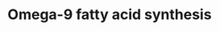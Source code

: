 ---
annotations:
- id: PW:0001136
  parent: classic metabolic pathway
  type: Pathway Ontology
  value: fatty acid elongation pathway
- id: PW:0001137
  parent: classic metabolic pathway
  type: Pathway Ontology
  value: unsaturated fatty acid biosynthetic pathway
- id: PW:0000058
  parent: classic metabolic pathway
  type: Pathway Ontology
  value: fatty acid metabolic pathway
authors:
- DeSl
- Eweitz
- Egonw
citedin:
- link: 10.1038/s41598-024-70629-7
  title: The differential expression of adipose tissue genes in short, medium and
    long-term periods after bariatric surgery (2024)
communities:
- Lipids
- ONTOX
description: New PW, homology converted
last-edited: 2025-03-03
ndex: bbc9dee6-8b6c-11eb-9e72-0ac135e8bacf
organisms:
- Homo sapiens
redirect_from:
- /index.php/Pathway:WP4724
- /instance/WP4724
- /instance/WP4724_r137447
revision: r137447
schema-jsonld:
- '@context': https://schema.org/
  '@id': https://wikipathways.github.io/pathways/WP4724.html
  '@type': Dataset
  creator:
    '@type': Organization
    name: WikiPathways
  description: New PW, homology converted
  keywords:
  - 16:1(9Z)
  - 18:2(6Z,9Z)
  - 20:2(8Z,11Z)
  - 20:3(5Z,8Z,11Z)
  - 24:1(15Z))
  - ACOT2
  - ACSL1
  - ACSL3
  - ACSL4
  - Arachidic acid
  - Behenic acid
  - Cerotic acid
  - CoA(16:0)
  - CoA(16:1(9Z))
  - CoA(18:0)
  - CoA(18:1(9Z))
  - CoA(18:2(6Z,9Z))
  - CoA(20:0)
  - CoA(20:1(11Z))
  - CoA(20:2(8Z,11Z))
  - CoA(20:3(5Z,8Z,11Z))
  - CoA(22:0)
  - CoA(22:1(13Z))
  - CoA(24:0)
  - CoA(24:1(15Z))
  - CoA(26:0)
  - ELOVL1
  - ELOVL2
  - ELOVL3
  - ELOVL5
  - ELOVL6
  - FADS1
  - FADS2
  - FASN
  - Lauric acid
  - Lignoceric acid
  - Myristic acid
  - Oleic acid
  - Palmitic acid
  - SCD5
  - Stearic acid
  - cis-erucic acid
  - hSCD1
  license: CC0
  name: Omega-9 fatty acid synthesis
seo: CreativeWork
title: Omega-9 fatty acid synthesis
wpid: WP4724
---